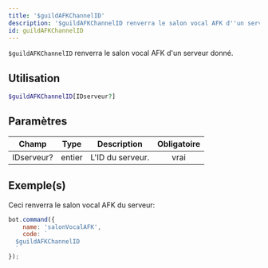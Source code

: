 ```yaml
---
title: '$guildAFKChannelID'
description: '$guildAFKChannelID renverra le salon vocal AFK d''un serveur donné.'
id: guildAFKChannelID
---
```


`$guildAFKChannelID` renverra le salon vocal AFK d'un serveur donné.

## Utilisation

```php
$guildAFKChannelID[IDserveur?]
```

## Paramètres

| Champ      | Type   | Description      | Obligatoire |
| ---------- | ------ | ---------------- |:-----------:|
| IDserveur? | entier | L'ID du serveur. |    vrai     |

## Exemple(s)

Ceci renverra le salon vocal AFK du serveur:

```javascript
bot.command({
    name: 'salonVocalAFK',
    code: `
  $guildAFKChannelID
  `
});
```
